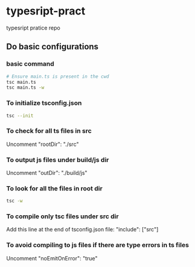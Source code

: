 # typesript-pract
typesript pratice repo

## Do basic configurations

### basic command
```bash
# Ensure main.ts is present in the cwd
tsc main.ts
tsc main.ts -w
```

### To initialize tsconfig.json
```bash
tsc --init
```

### To check for all ts files in src
Uncomment "rootDir": "./src"

### To output js files under build/js dir
Uncomment "outDir": "./build/js"

### To look for all the files in root dir
```bash
tsc -w
```

### To compile only tsc files under src dir
Add this line at the end of tsconfig.json file: "include": ["src"]

### To avoid compiling to js files if there are type errors in ts files
Uncomment "noEmitOnError": "true"